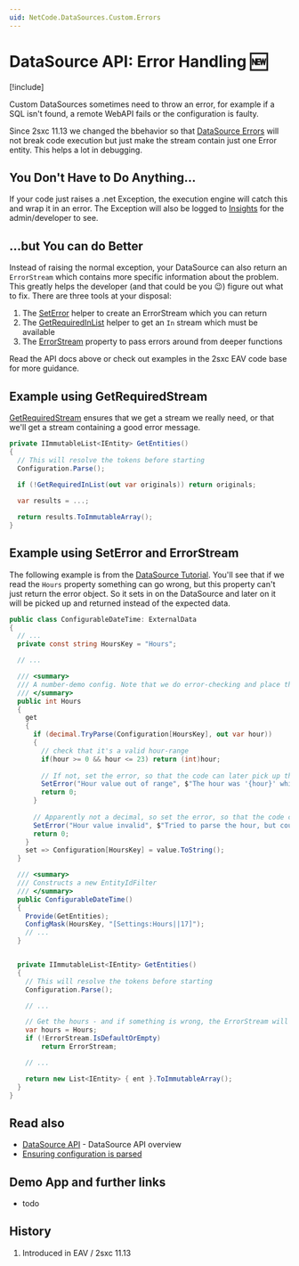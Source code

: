 ```yaml
---
uid: NetCode.DataSources.Custom.Errors
---
```


# DataSource API: Error Handling 🆕

[!include[](~/pages/basics/stack/_shared-float-summary.md)]
<style> .context-box-summary .datasource-custom { visibility: visible; } </style>

Custom DataSources sometimes need to throw an error, for example if a SQL isn't found, a remote WebAPI fails or the configuration is faulty. 

Since 2sxc 11.13 we changed the bbehavior so that [DataSource Errors](xref:Basics.Query.Debug.Index) will not break code execution but just make the stream contain just one Error entity. This helps a lot in debugging. 

## You Don't Have to Do Anything...

If your code just raises a .net Exception, the execution engine will catch this and wrap it in an error. The Exception will also be logged to [Insights](xref:NetCode.Debug.Insights.Index) for the admin/developer to see. 

## ...but You can do Better

Instead of raising the normal exception, your DataSource can also return an `ErrorStream` which contains more specific information about the problem. This greatly helps the developer (and that could be you 😉) figure out what to fix. There are three tools at your disposal:

1. The [SetError](xref:ToSic.Eav.DataSources.DataSourceBase.SetError*) helper to create an ErrorStream which you can return
1. The [GetRequiredInList](xref:ToSic.Eav.DataSources.DataSourceBase.GetRequiredInList*) helper to get an `In` stream which must be available
1. The [ErrorStream](xref:ToSic.Eav.DataSources.DataSourceBase.ErrorStream) property to pass errors around from deeper functions

Read the API docs above or check out examples in the 2sxc EAV code base for more guidance. 


## Example using GetRequiredStream

[GetRequiredStream](xref:ToSic.Eav.DataSources.DataSourceBase.GetRequiredInList*) ensures that we get a stream we really need, or that we'll get a stream containing a good error message.


```c#
private IImmutableList<IEntity> GetEntities()
{
  // This will resolve the tokens before starting
  Configuration.Parse();

  if (!GetRequiredInList(out var originals)) return originals;
  
  var results = ...; 

  return results.ToImmutableArray();
}
```


## Example using SetError and ErrorStream

The following example is from the [DataSource Tutorial](xref:NetCode.DataSources.Custom.TutorialBasic.Index). 
You'll see that if we read the `Hours` property something can go wrong, but this property can't just return the error object. 
So it sets in on the DataSource and later on it will be picked up and returned instead of the expected data.

```c#
public class ConfigurableDateTime: ExternalData
{
  // ...
  private const string HoursKey = "Hours";

  // ...

  /// <summary>
  /// A number-demo config. Note that we do error-checking and place the Error with SetError
  /// </summary>
  public int Hours
  {
    get
    {
      if (decimal.TryParse(Configuration[HoursKey], out var hour))
      {
        // check that it's a valid hour-range
        if(hour >= 0 && hour <= 23) return (int)hour;
        
        // If not, set the error, so that the code can later pick up the error-stream
        SetError("Hour value out of range", $"The hour was '{hour}' which is not valid");
        return 0;
      }
      
      // Apparently not a decimal, so set the error, so that the code can later pick up the error-stream
      SetError("Hour value invalid", $"Tried to parse the hour, but couldn't. Value was '{Configuration[HoursKey]}'");
      return 0;
    }
    set => Configuration[HoursKey] = value.ToString();
  }

  /// <summary>
  /// Constructs a new EntityIdFilter
  /// </summary>
  public ConfigurableDateTime()
  {
    Provide(GetEntities);
    ConfigMask(HoursKey, "[Settings:Hours||17]"); 
    // ...
  }


  private IImmutableList<IEntity> GetEntities()
  {
    // This will resolve the tokens before starting
    Configuration.Parse();

    // ...

    // Get the hours - and if something is wrong, the ErrorStream will be pre-filled
    var hours = Hours;
    if (!ErrorStream.IsDefaultOrEmpty) 
        return ErrorStream;

    // ...

    return new List<IEntity> { ent }.ToImmutableArray();
  }
}

```

## Read also

* [DataSource API](xref:NetCode.DataSources.Custom.Api) - DataSource API overview
* [Ensuring configuration is parsed](xref:NetCode.DataSources.Custom.ConfigurationParse)

## Demo App and further links

* todo

## History

1. Introduced in EAV / 2sxc 11.13
